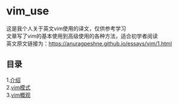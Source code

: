 # vim_use
这是我个人关于英文vim使用的译文，仅供参考学习<br>
文章写了vim的基本使用到高级使用的各种方法，适合初学者阅读<br>
英文原文链接为：https://anuragpeshne.github.io/essays/vim/1.html<br>
## 目录
1.[介绍](https://github.com/qinchao0525/vim_use/blob/master/%E7%AC%AC%E4%B8%80%E7%AB%A0_vim%E4%BB%8B%E7%BB%8D/introduction.md)<br>
2.[vim模式](https://github.com/qinchao0525/vim_use/blob/master/%E7%AC%AC%E4%BA%8C%E7%AB%A0_vim%E6%A8%A1%E5%BC%8F/mode.md)<br>
3.[vim概观](https://github.com/qinchao0525/vim_use/blob/master/%E7%AC%AC%E4%B8%89%E7%AB%A0_vim%E6%A6%82%E8%A7%82/Vim%E6%A6%82%E8%A7%82.md)
